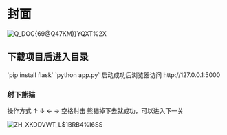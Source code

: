 <h1>封面</h1>

![Q_DOC{69@Q47KM)}YQXT%2X](https://github.com/putianlaoshiren/matterjsGame/assets/86111488/19d8ce10-8231-4c5f-b02e-ff962ebba7c5)

<h2>下载项目后进入目录</h2>
`pip install flask`
`python app.py`
启动成功后浏览器访问 http://127.0.0.1:5000

<h3>射下熊猫</h3>
操作方式 ↑ ↓ ← → 空格射击
熊猫掉下去就成功，可以进入下一关

![ZH_XKDDVWT_L$1BRB4%I6SS](https://github.com/putianlaoshiren/matterjsGame/assets/86111488/2e57f2ea-ed5a-4917-8e50-79d4a5f3d3c6)
